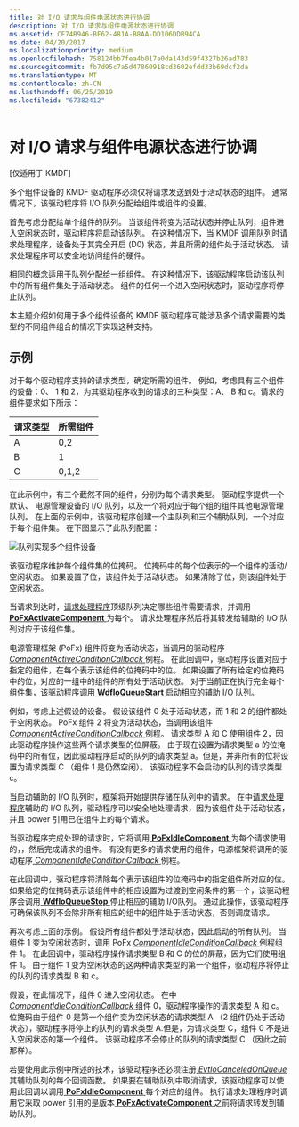 ```yaml
---
title: 对 I/O 请求与组件电源状态进行协调
description: 对 I/O 请求与组件电源状态进行协调
ms.assetid: CF74B946-BF62-481A-B8AA-DD106DDB94CA
ms.date: 04/20/2017
ms.localizationpriority: medium
ms.openlocfilehash: 758124bb7fea4b017a0da143d59f4327b26ad783
ms.sourcegitcommit: fb7d95c7a5d47860918cd3602efdd33b69dcf2da
ms.translationtype: MT
ms.contentlocale: zh-CN
ms.lasthandoff: 06/25/2019
ms.locfileid: "67382412"
---
```

# <a name="coordinating-io-requests-with-component-power-state"></a>对 I/O 请求与组件电源状态进行协调


\[仅适用于 KMDF\]

多个组件设备的 KMDF 驱动程序必须仅将请求发送到处于活动状态的组件。 通常情况下，该驱动程序将 I/O 队列分配给组件或组件的设置。

首先考虑分配给单个组件的队列。 当该组件将变为活动状态并停止队列，组件进入空闲状态时，驱动程序将启动该队列。 在这种情况下，当 KMDF 调用队列时请求处理程序，设备处于其完全开启 (D0) 状态，并且所需的组件处于活动状态。 请求处理程序可以安全地访问组件的硬件。

相同的概念适用于队列分配给一组组件。 在这种情况下，该驱动程序启动该队列中的所有组件集处于活动状态。 组件的任何一个进入空闲状态时，驱动程序将停止队列。

本主题介绍如何用于多个组件设备的 KMDF 驱动程序可能涉及多个请求需要的类型的不同组件组合的情况下实现这种支持。

## <a name="example"></a>示例


对于每个驱动程序支持的请求类型，确定所需的组件。 例如，考虑具有三个组件的设备：0、 1 和 2，为其驱动程序收到的请求的三种类型：A、 B 和 c。请求的组件要求如下所示：

| 请求类型 | 所需组件 |
|--------------|-------------------|
| A            | 0,2               |
| B            | 1                 |
| C            | 0,1,2             |

 

在此示例中，有三个截然不同的组件，分别为每个请求类型。
驱动程序提供一个默认、 电源管理设备的 I/O 队列，以及一个将对应于每个组的组件其他电源管理队列。 在上面的示例中，该驱动程序创建一个主队列和三个辅助队列，一个对应于每个组件集。 在下图显示了此队列配置：

![队列实现多个组件设备](images/multicompqueues.png)

该驱动程序维护每个组件集的位掩码。 位掩码中的每个位表示的一个组件的活动/空闲状态。 如果设置了位，该组件处于活动状态。 如果清除了位，则该组件处于空闲状态。

当请求到达时，[请求处理程序](request-handlers.md)顶级队列决定哪些组件需要请求，并调用[ **PoFxActivateComponent** ](https://docs.microsoft.com/windows-hardware/drivers/ddi/content/wdm/nf-wdm-pofxactivatecomponent)为每个。 请求处理程序然后将其转发给辅助的 I/O 队列对应于该组件集。

电源管理框架 (PoFx) 组件将变为活动状态，当调用的驱动程序[ *ComponentActiveConditionCallback* ](https://docs.microsoft.com/windows-hardware/drivers/ddi/content/wdm/nc-wdm-po_fx_component_active_condition_callback)例程。 在此回调中，驱动程序设置对应于指定的组件，在每个表示该组件的位掩码中的位。 如果设置了所有给定的位掩码中的位，对应的一组中的组件的所有处于活动状态。 对于当前正在执行完全每个组件集，该驱动程序调用[ **WdfIoQueueStart** ](https://docs.microsoft.com/windows-hardware/drivers/ddi/content/wdfio/nf-wdfio-wdfioqueuestart)启动相应的辅助 I/O 队列。

例如，考虑上述假设的设备。 假设该组件 0 处于活动状态，而 1 和 2 的组件都处于空闲状态。 PoFx 组件 2 将变为活动状态，当调用该组件[ *ComponentActiveConditionCallback* ](https://docs.microsoft.com/windows-hardware/drivers/ddi/content/wdm/nc-wdm-po_fx_component_active_condition_callback)例程。 请求类型 A 和 C 使用组件 2，因此驱动程序操作这些两个请求类型的位屏蔽。 由于现在设置为请求类型 a 的位掩码中的所有位，因此驱动程序启动的队列的请求类型 a。但是，并非所有的位将设置为请求类型 C （组件 1 是仍然空闲）。 该驱动程序不会启动的队列的请求类型 c。

当启动辅助的 I/O 队列时，框架将开始提供存储在队列中的请求。 在中[请求处理程序](request-handlers.md)辅助的 I/O 队列，驱动程序可以安全地处理请求，因为该组件处于活动状态，并且 power 引用已在组件上的每个请求。

当驱动程序完成处理的请求时，它将调用[ **PoFxIdleComponent** ](https://docs.microsoft.com/windows-hardware/drivers/ddi/content/wdm/nf-wdm-pofxidlecomponent)为每个请求使用的，，然后完成请求的组件。 有没有更多的请求使用的组件，电源框架将调用的驱动程序[ *ComponentIdleConditionCallback* ](https://docs.microsoft.com/windows-hardware/drivers/ddi/content/wdm/nc-wdm-po_fx_component_idle_condition_callback)例程。

在此回调中，驱动程序将清除每个表示该组件的位掩码中的指定组件所对应的位。 如果给定的位掩码表示该组件中的相应设置为过渡到空闲条件的第一个，该驱动程序会调用[ **WdfIoQueueStop** ](https://docs.microsoft.com/windows-hardware/drivers/ddi/content/wdfio/nf-wdfio-wdfioqueuestop)停止相应的辅助 I/O队列。 通过此操作，该驱动程序可确保该队列不会除非所有相应的组中的组件处于活动状态，否则调度请求。

再次考虑上面的示例。 假设所有组件都处于活动状态，因此启动的所有队列。 当组件 1 变为空闲状态时，调用 PoFx [ *ComponentIdleConditionCallback* ](https://docs.microsoft.com/windows-hardware/drivers/ddi/content/wdm/nc-wdm-po_fx_component_idle_condition_callback)例程组件 1。 在此回调中，驱动程序操作请求类型 B 和 C 的位的屏蔽，因为它们使用组件 1。 由于组件 1 变为空闲状态的这两种请求类型的第一个组件，驱动程序将停止的队列的请求类型 B 和 c。

假设，在此情况下，组件 0 进入空闲状态。 在中[ *ComponentIdleConditionCallback* ](https://docs.microsoft.com/windows-hardware/drivers/ddi/content/wdm/nc-wdm-po_fx_component_idle_condition_callback)组件 0，驱动程序操作的请求类型 A 和 c。 位掩码由于组件 0 是第一个组件变为空闲状态的请求类型 A （2 组件仍处于活动状态），驱动程序将停止的队列的请求类型 A.但是，为请求类型 C，组件 0 不是进入空闲状态的第一个组件。 该驱动程序不会停止的队列的请求类型 C （因此之前那样）。

若要使用此示例中所述的技术，该驱动程序还必须注册[ *EvtIoCanceledOnQueue* ](https://docs.microsoft.com/windows-hardware/drivers/ddi/content/wdfio/nc-wdfio-evt_wdf_io_queue_io_canceled_on_queue)其辅助队列的每个回调函数。 如果要在辅助队列中取消请求，该驱动程序可以使用此回调以调用[ **PoFxIdleComponent** ](https://docs.microsoft.com/windows-hardware/drivers/ddi/content/wdm/nf-wdm-pofxidlecomponent)每个对应的组件。 执行请求处理程序时调用它采取 power 引用的是版本[ **PoFxActivateComponent** ](https://docs.microsoft.com/windows-hardware/drivers/ddi/content/wdm/nf-wdm-pofxactivatecomponent)之前将请求转发到辅助队列。

 

 





